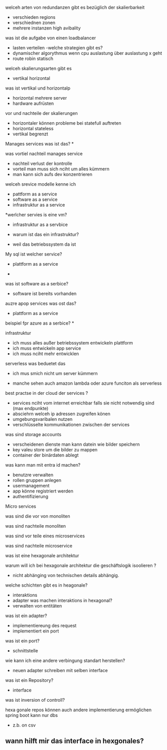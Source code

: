 
welceh arten von redundanzen gibt es bezüglich der skalierbarkeit
* verschieden regions 
* verschiednen zonen
* mehrere instanzen high avibality 

was ist die aufgabe von einen loadbalancer
* lasten verteilen
-welche strategien gibt es?
* dynamischer algorythmus wenn cpu auslastung über auslastung x geht 
* route robin statisch

welceh skalierungsarten gibt es
* vertikal horizontal

was ist vertikal und horizontalp
* horizontal mehrere server
* hardware aufrüsten

vor und nachteile der skalierungen
* horizontaler können probleme bei statefull auftreten
* horizontal stateless
* vertikal begrenzt

Manages services was ist das?
* 

was vortiel nachteil manages service
* nachteil verlust der kontrolle
* vorteil man muss sich nciht um alles kümmern 
* man kann sich aufs dev konzentrieren

welceh srevice modelle kenne ich
* pattform as a service
* software as a service
* infrastruktur as a service

*werlcher servies is eine vm?
* infrastruktur as a servbice

- warum ist das ein infrastruktur?
* weil das betriebssystem da ist

My sql ist welcher service?
* plattform as a service
- 

was ist software as a serbice?
* software ist bereits vorhanden

auzre apop services was ost das?
* plattform as a service

beispiel fpr azure as a serbice?
* 

infrastruktur
- ich muss alles außer betriebssystem entwickeln
plattform
- ich muss entwickeln
app service
- ich muss nciht mehr entwicklen

serverless was beduetet das
* ich mus smich nicht um server kümmern
 - manche sehen auch  amazon lambda oder azure funciton als serverless

 best practse in der cloud der services ?
 * services nciht vom internet erreichbar falls sie nicht notwendig sind (max endpunkte)
 * absciehrn welceh ip adressen zugreifen könen
 * umgebungsvaribalen nutzen
 * verschlüsselte kommunikationen zwischen der services

was sind storage accounts
* verscheidenen dienste man kann datein wie bilder speichern
* key valeu store um die bilder zu mappen
* container der binärdaten ablegt

was kann man mit entra id machen?
* benutzre verwalten
* rollen gruppen anlegen
* usermanagement
* app könne registriert werden
* authentifizierung 


Micro services 

was sind die vor von monoliten

was sind nachteile monoliten

was sind vor teile eines microservices

was sind nachteile microservice


was ist eine hexagonale architektur

warum will ich bei hexagonale architektur die geschäftslogik isoolieren ?
 - nicht abhänging von technischen details abhängig.

welche schichten gibt es in heagonale?
- interaktions
- adapter
was machen interaktions in hexagonal?
- verwalten von entitäten 


was ist ein adapter?
 - implementiereung des request
 - implementiert ein port


was ist ein port?
- schnittstelle

wie kann ich eine andere verbingung standart herstellen?
- neuen adapter schreiben mit selben interface
  
was ist ein Repository?
- interface

was ist inversion of controll?

hexa gonale repos können auch andere implementierung ermöglichen  spring boot kann nur dbs
- z.b. on csv 

wann hilft mir das interface in hexgonales?
- 
